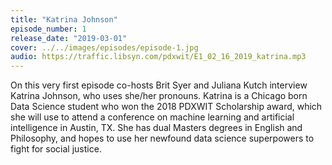 ```yaml
---
title: "Katrina Johnson"
episode_number: 1
release_date: "2019-03-01"
cover: ../../images/episodes/episode-1.jpg
audio: https://traffic.libsyn.com/pdxwit/E1_02_16_2019_katrina.mp3
---
```

On this very first episode co-hosts Brit Syer and Juliana Kutch interview Katrina Johnson, who uses she/her pronouns.  Katrina is a Chicago born Data Science student who won the 2018 PDXWIT Scholarship award, which she will use to attend a conference on machine learning and artificial intelligence in Austin, TX. She has dual Masters degrees in English and Philosophy, and hopes to use her newfound data science superpowers to fight for social justice.
